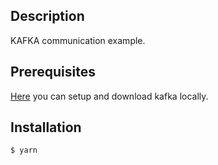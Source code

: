## Description

KAFKA communication example.

## Prerequisites

[Here](https://blog.logrocket.com/building-rust-microservices-apache-kafka/#getting-started-kafka) you can setup and download kafka locally.

## Installation

```bash
$ yarn
```
